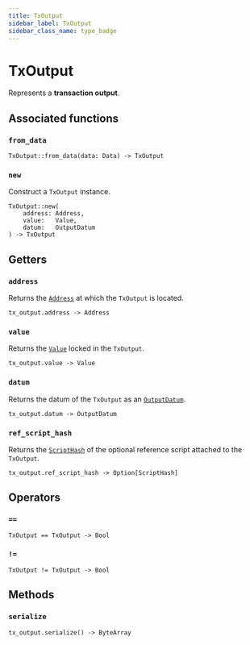 ```yaml
---
title: TxOutput
sidebar_label: TxOutput
sidebar_class_name: type_badge
---
```

# <span className="type_badge">TxOutput</span>

Represents a **transaction output**.

## Associated functions

### `from_data`

```helios
TxOutput::from_data(data: Data) -> TxOutput
```

### `new`

Construct a `TxOutput` instance.

```helios
TxOutput::new(
    address: Address,
    value:   Value,
    datum:   OutputDatum
) -> TxOutput
```

## Getters

### `address`

Returns the [`Address`](./address.md) at which the `TxOutput` is located.

```helios
tx_output.address -> Address
```

### `value`

Returns the [`Value`](./value.md) locked in the `TxOutput`.

```helios
tx_output.value -> Value
```

### `datum`

Returns the datum of the `TxOutput` as an [`OutputDatum`](./outputdatum.md).

```helios
tx_output.datum -> OutputDatum
```

### `ref_script_hash`

Returns the [`ScriptHash`](./scripthash.md) of the optional reference script attached to the `TxOutput`.

```helios
tx_output.ref_script_hash -> Option[ScriptHash]
```

## Operators

### `==`

```helios
TxOutput == TxOutput -> Bool
```

### `!=`

```helios
TxOutput != TxOutput -> Bool
```

## Methods

### `serialize`

```helios
tx_output.serialize() -> ByteArray
```